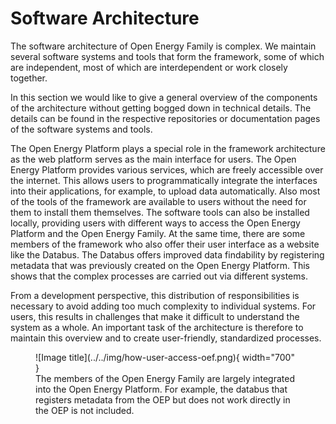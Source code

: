 # Software Architecture

The software architecture of Open Energy Family is complex. We maintain several software systems and tools that form the framework, some of which are independent, most of which are interdependent or work closely together.

In this section we would like to give a general overview of the components of the architecture without getting bogged down in technical details. The details can be found in the respective repositories or documentation pages of the software systems and tools.

The Open Energy Platform plays a special role in the framework architecture as the web platform serves as the main interface for users. The Open Energy Platform provides various services, which are freely accessible over the internet. This allows users to programmatically integrate the interfaces into their applications, for example, to upload data automatically. Also most of the tools of the framework are available to users without the need for them to install them themselves. The software tools can also be installed locally, providing users with different ways to access the Open Energy Platform and the Open Energy Family. At the same time, there are some members of the framework who also offer their user interface as a website like the Databus. The Databus offers improved data findability by registering metadata that was previously created on the Open Energy Platform. This shows that the complex processes are carried out via different systems.

From a development perspective, this distribution of responsibilities is necessary to avoid adding too much complexity to individual systems. For users, this results in challenges that make it difficult to understand the system as a whole. An important task of the architecture is therefore to maintain this overview and to create user-friendly, standardized processes.

<figure markdown>
  ![Image title](../../img/how-user-access-oef.png){ width="700" }
  <figcaption>The members of the Open Energy Family are largely integrated into the Open Energy Platform. For example, the databus that registers metadata from the OEP but does not work directly in the OEP is not included.</figcaption>
</figure>

